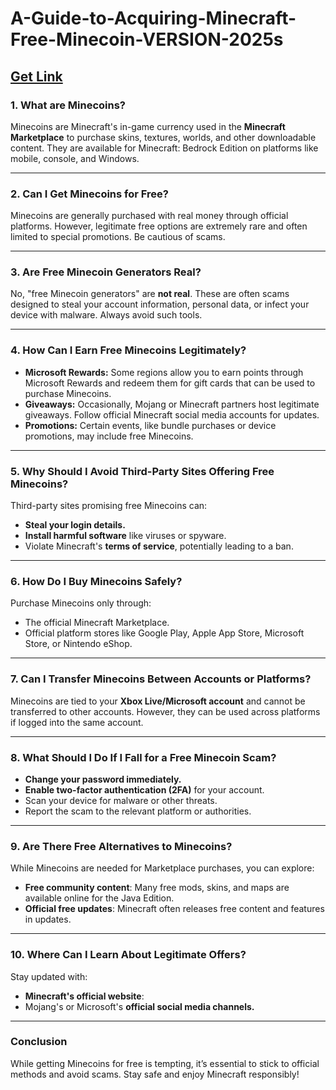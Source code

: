 # A-Guide-to-Acquiring-Minecraft-Free-Minecoin-VERSION-2025s

<h2><a href="https://allresources.xyz/mcrafts.html/">Get Link</a></h2>

<div class="flex max-w-full flex-col flex-grow">
<div class="min-h-8 text-message flex w-full flex-col items-end gap-2 whitespace-normal break-words text-start [.text-message+&amp;]:mt-5" dir="auto" data-message-author-role="assistant" data-message-id="595482e2-608a-4080-8d0a-4068aeab562e" data-message-model-slug="gpt-4o">
<div class="flex w-full flex-col gap-1 empty:hidden first:pt-[3px]">
<div class="markdown prose w-full break-words dark:prose-invert light">
<h3><strong>1. What are Minecoins?</strong></h3>
<p>Minecoins are Minecraft's in-game currency used in the <strong>Minecraft Marketplace</strong> to purchase skins, textures, worlds, and other downloadable content. They are available for Minecraft: Bedrock Edition on platforms like mobile, console, and Windows.</p>
<hr />
<h3><strong>2. Can I Get Minecoins for Free?</strong></h3>
<p>Minecoins are generally purchased with real money through official platforms. However, legitimate free options are extremely rare and often limited to special promotions. Be cautious of scams.</p>
<hr />
<h3><strong>3. Are Free Minecoin Generators Real?</strong></h3>
<p>No, "free Minecoin generators" are <strong>not real</strong>. These are often scams designed to steal your account information, personal data, or infect your device with malware. Always avoid such tools.</p>
<hr />
<h3><strong>4. How Can I Earn Free Minecoins Legitimately?</strong></h3>
<ul>
<li><strong>Microsoft Rewards:</strong> Some regions allow you to earn points through Microsoft Rewards and redeem them for gift cards that can be used to purchase Minecoins.</li>
<li><strong>Giveaways:</strong> Occasionally, Mojang or Minecraft partners host legitimate giveaways. Follow official Minecraft social media accounts for updates.</li>
<li><strong>Promotions:</strong> Certain events, like bundle purchases or device promotions, may include free Minecoins.</li>
</ul>
<hr />
<h3><strong>5. Why Should I Avoid Third-Party Sites Offering Free Minecoins?</strong></h3>
<p>Third-party sites promising free Minecoins can:</p>
<ul>
<li><strong>Steal your login details.</strong></li>
<li><strong>Install harmful software</strong> like viruses or spyware.</li>
<li>Violate Minecraft's <strong>terms of service</strong>, potentially leading to a ban.</li>
</ul>
<hr />
<h3><strong>6. How Do I Buy Minecoins Safely?</strong></h3>
<p>Purchase Minecoins only through:</p>
<ul>
<li>The official Minecraft Marketplace.</li>
<li>Official platform stores like Google Play, Apple App Store, Microsoft Store, or Nintendo eShop.</li>
</ul>
<hr />
<h3><strong>7. Can I Transfer Minecoins Between Accounts or Platforms?</strong></h3>
<p>Minecoins are tied to your <strong>Xbox Live/Microsoft account</strong> and cannot be transferred to other accounts. However, they can be used across platforms if logged into the same account.</p>
<hr />
<h3><strong>8. What Should I Do If I Fall for a Free Minecoin Scam?</strong></h3>
<ul>
<li><strong>Change your password immediately.</strong></li>
<li><strong>Enable two-factor authentication (2FA)</strong> for your account.</li>
<li>Scan your device for malware or other threats.</li>
<li>Report the scam to the relevant platform or authorities.</li>
</ul>
<hr />
<h3><strong>9. Are There Free Alternatives to Minecoins?</strong></h3>
<p>While Minecoins are needed for Marketplace purchases, you can explore:</p>
<ul>
<li><strong>Free community content</strong>: Many free mods, skins, and maps are available online for the Java Edition.</li>
<li><strong>Official free updates</strong>: Minecraft often releases free content and features in updates.</li>
</ul>
<hr />
<h3><strong>10. Where Can I Learn About Legitimate Offers?</strong></h3>
<p>Stay updated with:</p>
<ul>
<li><strong>Minecraft's official website</strong>:</li>
<li>Mojang's or Microsoft's <strong>official social media channels.</strong></li>
</ul>
<hr />
<h3><strong>Conclusion</strong></h3>
<p>While getting Minecoins for free is tempting, it&rsquo;s essential to stick to official methods and avoid scams. Stay safe and enjoy Minecraft responsibly!</p>
</div>
</div>
</div>
</div>
<div class="mb-2 flex gap-3 empty:hidden -ml-2">
<div class="items-center justify-start rounded-xl p-1 flex">
<div class="flex items-center">&nbsp;</div>
</div>
</div>
